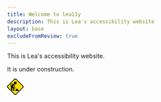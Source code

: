 ```yaml
---
title: Welcome to lea11y
description: This is Lea's accessibility website
layout: base
excludeFromReview: true
---
```

This is Lea's accessibility website.

It is under construction.

![under construction image from the 90s](./images/construction.gif)
